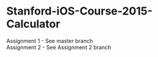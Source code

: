# Stanford-iOS-Course-2015-Calculator

Assignment 1 - See master branch  
Assignment 2 - See Assignment 2 branch
